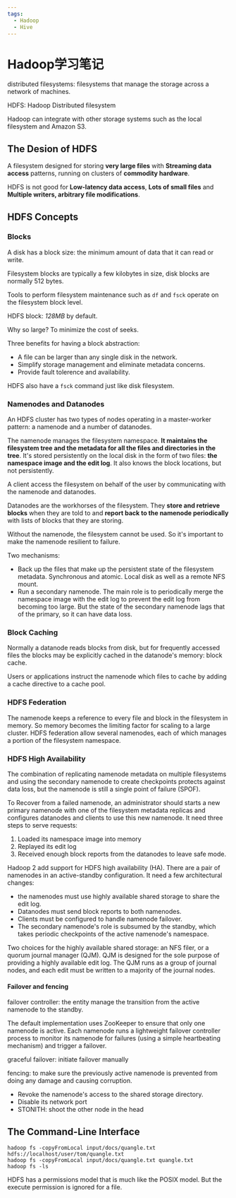 ```yaml
---
tags:
  - Hadoop
  - Hive
---
```


# Hadoop学习笔记

distributed filesystems: filesystems that manage the storage across a network of machines.

HDFS: Hadoop Distributed filesystem

Hadoop can integrate with other storage systems such as the local filesystem and Amazon S3.

## The Desion of HDFS

A filesystem designed for storing **very large files** with **Streaming data access** patterns, running on clusters of **commodity hardware**.

HDFS is not good for **Low-latency data access**, **Lots of small files** and **Multiple writers, arbitrary file modifications**.

## HDFS Concepts

### Blocks

A disk has a block size: the minimum amount of data that it can read or write.

Filesystem blocks are typically a few kilobytes in size, disk blocks are normally 512 bytes.

Tools to perform filesystem maintenance such as `df` and `fsck` operate on the filesystem block level.

HDFS block: _128MB_ by default.

Why so large? To minimize the cost of seeks.

Three benefits for having a block abstraction:

- A file can be larger than any single disk in the network.
- Simplify storage management and eliminate metadata concerns.
- Provide fault tolerence and availability.

HDFS also have a `fsck` command just like disk filesystem.

### Namenodes and Datanodes

An HDFS cluster has two types of nodes operating in a master-worker pattern: a namenode and a number of datanodes.

The namenode manages the filesystem namespace. **It maintains the filesystem tree and the metadata for all the files and directories in the tree**. It's stored persistently on the local disk in the form of two files: **the namespace image and the edit log**. It also knows the block locations, but not persistently.

A client access the filesystem on behalf of the user by communicating with the namenode and datanodes.

Datanodes are the workhorses of the filesystem. They **store and retrieve blocks** when they are told to and **report back to the namenode periodically** with lists of blocks that they are storing.

Without the namenode, the filesystem cannot be used. So it's important to make the namenode resilient to failure.

Two mechanisms:

- Back up the files that make up the persistent state of the filesystem metadata. Synchronous and atomic. Local disk as well as a remote NFS mount.
- Run a secondary namenode. The main role is to periodically merge the namespace image with the edit log to prevent the edit log from becoming too large. But the state of the secondary namenode lags that of the primary, so it can have data loss.

### Block Caching

Normally a datanode reads blocks from disk, but for frequently accessed files the blocks may be explicitly cached in the datanode's memory: block cache.

Users or applications instruct the namenode which files to cache by adding a cache directive to a cache pool.

### HDFS Federation

The namenode keeps a reference to every file and block in the filesystem in memory. So memory becomes the limiting factor for scaling to a large cluster. HDFS federation allow several namenodes, each of which manages a portion of the filesystem namespace.

### HDFS High Availability

The combination of replicating namenode metadata on multiple filesystems and using the secondary namenode to create checkpoints protects against data loss, but the namenode is still a single point of failure (SPOF).

To Recover from a failed namenode, an administrator should starts a new primary namenode with one of the filesystem metadata replicas and configures datanodes and clients to use this new namenode. It need three steps to serve requests:

1. Loaded its namespace image into memory
2. Replayed its edit log
3. Received enough block reports from the datanodes to leave safe mode.

Hadoop 2 add support for HDFS high availability (HA). There are a pair of namenodes in an active-standby configuration. It need a few architectural changes:

- the namenodes must use highly available shared storage to share the edit log.
- Datanodes must send block reports to both namenodes.
- Clients must be configured to handle namenode failover.
- The secondary namenode's role is subsumed by the standby, which takes periodic checkpoints of the active namenode's namespace.

Two choices for the highly available shared storage: an NFS filer, or a quorum journal manager (QJM). QJM is designed for the sole purpose of providing a highly available edit log. The QJM runs as a group of journal nodes, and each edit must be written to a majority of the journal nodes.

#### Failover and fencing

failover controller: the entity manage the transition from the active namenode to the standby.

The default implementation uses ZooKeeper to ensure that only one namenode is active. Each namenode runs a lightweight failover controller process to monitor its namenode for failures (using a simple heartbeating mechanism) and trigger a failover.

graceful failover: initiate failover manually

fencing: to make sure the previously active namenode is prevented from doing any damage and causing corruption.

- Revoke the namenode's access to the shared storage directory.
- Disable its network port
- STONITH: shoot the other node in the head

## The Command-Line Interface

```Shell
hadoop fs -copyFromLocal input/docs/quangle.txt hdfs://localhost/user/tom/quangle.txt
hadoop fs -copyFromLocal input/docs/quangle.txt quangle.txt
hadoop fs -ls
```

HDFS has a permissions model that is much like the POSIX model. But the execute permission is ignored for a file.
